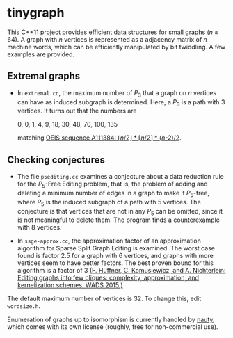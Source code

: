 # tinygraph

This C++11 project provides efficient data structures for
small graphs (*n* &le; 64). A graph with *n* vertices
is represented as a adjacency matrix of *n* machine words, which can
be efficiently manipulated by bit twiddling. A few examples are
provided.

## Extremal graphs

* In `extremal.cc`, the maximum number of *P*<sub>3</sub> that a graph
  on *n* vertices can have as induced subgraph is determined. Here, a
  *P*<sub>3</sub> is a path with 3 vertices. It turns out that the
  numbers are

  0, 0, 1, 4, 9, 18, 30, 48, 70, 100, 135

  matching
  [OEIS sequence A111384: ⌊*n*/2⌋ * ⌈*n*/2⌉ * (*n*-2)/2](https://oeis.org/A111384).

## Checking conjectures

* The file `p5editing.cc` examines a conjecture about a data reduction
  rule for the *P*<sub>5</sub>-Free Editing problem, that is, the
  problem of adding and deleting a minimum number of edges in a graph
  to make it *P*<sub>5</sub>-free, where *P*<sub>5</sub> is the
  induced subgraph of a path with 5 vertices. The conjecture is that
  vertices that are not in any *P*<sub>5</sub> can be omitted, since
  it is not meaningful to delete them. The program finds a
  counterexample with 8 vertices.

* In `ssge-approx.cc`, the approximation factor of an approximation
  algorithm for Sparse Split Graph Editing is examined. The worst case
  found is factor 2.5 for a graph with 6 vertices, and graphs with
  more vertices seem to have better factors. The best proven bound for
  this algorithm is a factor of 3 [(F. Hüffner, C. Komusiewicz, and
  A. Nichterlein: Editing graphs into few cliques: complexity,
  approximation, and kernelization schemes. WADS
  2015.)](http://www.user.tu-berlin.de/hueffner/clique-edit-wads15.pdf)

The default maximum number of vertices is 32. To change this, edit
`wordsize.h`.

Enumeration of graphs up to isomorphism is currently handled by
[nauty](http://cs.anu.edu.au/~bdm/nauty/), which comes with its own
license (roughly, free for non-commercial use).

